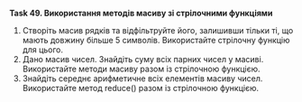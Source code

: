 **Task 49. Використання методів масиву зі стрілочними функціями**

1. Створіть масив рядків та відфільтруйте його, залишивши тільки ті, що мають довжину більше 5 символів. Використайте стрілочну функцію для цього.
2. Дано масив чисел. Знайдіть суму всіх парних чисел у масиві. Використайте методи масиву разом із стрілочною функцією.
3. Знайдіть середнє арифметичне всіх елементів масиву чисел. Використайте метод reduce() разом із стрілочною функцією.